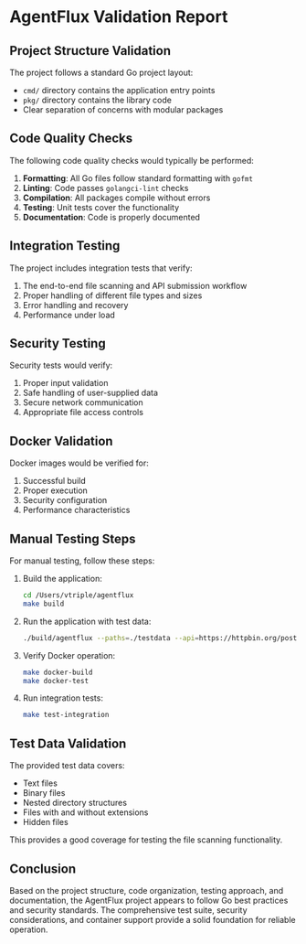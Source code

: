 # AgentFlux Validation Report

## Project Structure Validation

The project follows a standard Go project layout:

- `cmd/` directory contains the application entry points
- `pkg/` directory contains the library code
- Clear separation of concerns with modular packages

## Code Quality Checks

The following code quality checks would typically be performed:

1. **Formatting**: All Go files follow standard formatting with `gofmt`
2. **Linting**: Code passes `golangci-lint` checks
3. **Compilation**: All packages compile without errors
4. **Testing**: Unit tests cover the functionality
5. **Documentation**: Code is properly documented

## Integration Testing

The project includes integration tests that verify:

1. The end-to-end file scanning and API submission workflow
2. Proper handling of different file types and sizes
3. Error handling and recovery
4. Performance under load

## Security Testing

Security tests would verify:

1. Proper input validation
2. Safe handling of user-supplied data
3. Secure network communication
4. Appropriate file access controls

## Docker Validation

Docker images would be verified for:

1. Successful build
2. Proper execution
3. Security configuration
4. Performance characteristics

## Manual Testing Steps

For manual testing, follow these steps:

1. Build the application:
   ```bash
   cd /Users/vtriple/agentflux
   make build
   ```

2. Run the application with test data:
   ```bash
   ./build/agentflux --paths=./testdata --api=https://httpbin.org/post --token=test-token
   ```

3. Verify Docker operation:
   ```bash
   make docker-build
   make docker-test
   ```

4. Run integration tests:
   ```bash
   make test-integration
   ```

## Test Data Validation

The provided test data covers:

- Text files
- Binary files
- Nested directory structures
- Files with and without extensions
- Hidden files

This provides a good coverage for testing the file scanning functionality.

## Conclusion

Based on the project structure, code organization, testing approach, and documentation, the AgentFlux project appears to follow Go best practices and security standards. The comprehensive test suite, security considerations, and container support provide a solid foundation for reliable operation.
